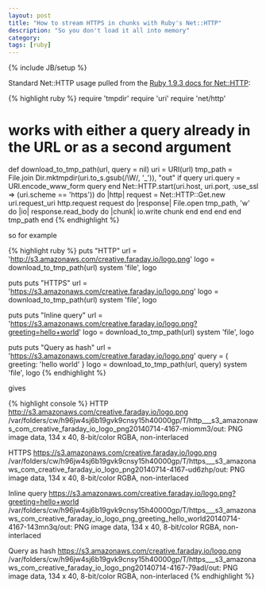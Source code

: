 ```yaml
---
layout: post
title: "How to stream HTTPS in chunks with Ruby's Net::HTTP"
description: "So you don't load it all into memory"
category:
tags: [ruby]
---
```

{% include JB/setup %}

Standard Net::HTTP usage pulled from the [Ruby 1.9.3 docs for Net::HTTP](http://ruby-doc.org/stdlib-1.9.3/libdoc/net/http/rdoc/Net.html):

{% highlight ruby %}
require 'tmpdir'
require 'uri'
require 'net/http'

# works with either a query already in the URL or as a second argument
def download_to_tmp_path(url, query = nil)
  uri = URI(url)
  tmp_path = File.join Dir.mktmpdir(uri.to_s.gsub(/\W/, '_')), "out"
  if query
    uri.query = URI.encode_www_form query
  end
  Net::HTTP.start(uri.host, uri.port, :use_ssl => (uri.scheme == 'https')) do |http|
    request = Net::HTTP::Get.new uri.request_uri
    http.request request do |response|
      File.open tmp_path, 'w' do |io|
        response.read_body do |chunk|
          io.write chunk
        end
      end
    end
  end
  tmp_path
end
{% endhighlight %}

so for example

{% highlight ruby %}
puts "HTTP"
url = 'http://s3.amazonaws.com/creative.faraday.io/logo.png'
logo = download_to_tmp_path(url)
system 'file', logo

puts
puts "HTTPS"
url = 'https://s3.amazonaws.com/creative.faraday.io/logo.png'
logo = download_to_tmp_path(url)
system 'file', logo

puts
puts "Inline query"
url = 'https://s3.amazonaws.com/creative.faraday.io/logo.png?greeting=hello+world'
logo = download_to_tmp_path(url)
system 'file', logo

puts
puts "Query as hash"
url = 'https://s3.amazonaws.com/creative.faraday.io/logo.png'
query = { greeting: 'hello world' }
logo = download_to_tmp_path(url, query)
system 'file', logo
{% endhighlight %}

gives

{% highlight console %}
HTTP
http://s3.amazonaws.com/creative.faraday.io/logo.png
/var/folders/cw/h96jw4sj6b19gvk9cnsy15h40000gp/T/http___s3_amazonaws_com_creative_faraday_io_logo_png20140714-4167-miomm3/out: PNG image data, 134 x 40, 8-bit/color RGBA, non-interlaced

HTTPS
https://s3.amazonaws.com/creative.faraday.io/logo.png
/var/folders/cw/h96jw4sj6b19gvk9cnsy15h40000gp/T/https___s3_amazonaws_com_creative_faraday_io_logo_png20140714-4167-ud6zhp/out: PNG image data, 134 x 40, 8-bit/color RGBA, non-interlaced

Inline query
https://s3.amazonaws.com/creative.faraday.io/logo.png?greeting=hello+world
/var/folders/cw/h96jw4sj6b19gvk9cnsy15h40000gp/T/https___s3_amazonaws_com_creative_faraday_io_logo_png_greeting_hello_world20140714-4167-143mn3q/out: PNG image data, 134 x 40, 8-bit/color RGBA, non-interlaced

Query as hash
https://s3.amazonaws.com/creative.faraday.io/logo.png
/var/folders/cw/h96jw4sj6b19gvk9cnsy15h40000gp/T/https___s3_amazonaws_com_creative_faraday_io_logo_png20140714-4167-79adl/out: PNG image data, 134 x 40, 8-bit/color RGBA, non-interlaced
{% endhighlight %}
